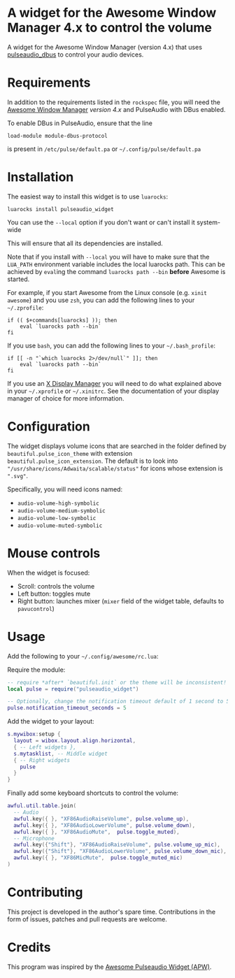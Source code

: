 # A widget for the Awesome Window Manager 4.x to control the volume

A widget for the Awesome Window Manager (version 4.x) that
uses [pulseaudio_dbus](https://github.com/stefano-m/lua-pulseaudio_dbus) to
control your audio devices.

# Requirements

In addition to the requirements listed in the `rockspec` file, you will need
the [Awesome Window Manager](https://awesomewm.org) *version 4.x* and
PulseAudio with DBus enabled.

To enable DBus in PulseAudio, ensure that the line

    load-module module-dbus-protocol

is present in `/etc/pulse/default.pa` or `~/.config/pulse/default.pa`

# Installation

The easiest way to install this widget is to use `luarocks`:

    luarocks install pulseaudio_widget

You can use the `--local` option if you don't want or can't install
it system-wide

This will ensure that all its dependencies are installed.

Note that if you install with `--local` you will have to make sure that the
`LUA_PATH` environment variable includes the local luarocks path. This can be
achieved by `eval`ing the command `luarocks path --bin` **before** Awesome is
started.

For example, if you start Awesome from the Linux console (e.g. `xinit
awesome`) and you use `zsh`, you can add the following lines to your
`~/.zprofile`:

``` shell
if (( $+commands[luarocks] )); then
    eval `luarocks path --bin`
fi
```

If you use `bash`, you can add the following lines to your `~/.bash_profile`:

``` shell
if [[ -n "`which luarocks 2>/dev/null`" ]]; then
    eval `luarocks path --bin`
fi
```

If you use
an [X Display Manager](https://en.wikipedia.org/wiki/Display_manager) you will
need to do what explained above in your `~/.xprofile` or `~/.xinitrc`. See the
documentation of your display manager of choice for more information.

# Configuration

The widget displays volume icons that are searched in the folder defined by
`beautiful.pulse_icon_theme` with extension `beautiful.pulse_icon_extension`.
The default is to look into `"/usr/share/icons/Adwaita/scalable/status"` for
icons whose extension is `".svg"`.

Specifically, you will need icons named:

* `audio-volume-high-symbolic`
* `audio-volume-medium-symbolic`
* `audio-volume-low-symbolic`
* `audio-volume-muted-symbolic`

# Mouse controls

When the widget is focused:

* Scroll: controls the volume
* Left button: toggles mute
* Right button: launches mixer (`mixer` field of the widget table, defaults to
  `pavucontrol`)

# Usage

Add the following to your `~/.config/awesome/rc.lua`:

Require the module:

``` lua
-- require *after* `beautiful.init` or the theme will be inconsistent!
local pulse = require("pulseaudio_widget")

-- Optionally, change the notification timeout default of 1 second to 5.
pulse.notification_timeout_seconds = 5
```

Add the widget to your layout:

``` lua
s.mywibox:setup {
  layout = wibox.layout.align.horizontal,
  { -- Left widgets },
  s.mytasklist, -- Middle widget
  { -- Right widgets
    pulse
  }
}
```

Finally add some keyboard shortcuts to control the volume:

``` lua
awful.util.table.join(
  -- Audio
  awful.key({ }, "XF86AudioRaiseVolume", pulse.volume_up),
  awful.key({ }, "XF86AudioLowerVolume", pulse.volume_down),
  awful.key({ }, "XF86AudioMute",  pulse.toggle_muted),
  -- Microphone
  awful.key({"Shift"}, "XF86AudioRaiseVolume", pulse.volume_up_mic),
  awful.key({"Shift"}, "XF86AudioLowerVolume", pulse.volume_down_mic),
  awful.key({ }, "XF86MicMute",  pulse.toggle_muted_mic)
)
```

# Contributing

This project is developed in the author's spare time. Contributions in the form
of issues, patches and pull requests are welcome.

# Credits

This program was inspired by
the [Awesome Pulseaudio Widget (APW)](https://github.com/mokasin/apw).
